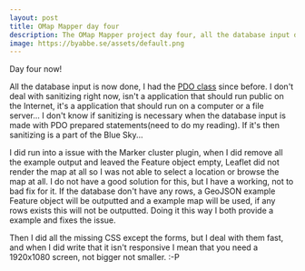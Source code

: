 ```yaml
---
layout: post
title: OMap Mapper day four
description: The OMap Mapper project day four, all the database input done and a Leaflet issue.
image: https://byabbe.se/assets/default.png
---
```

Day four now! 

All the database input is now done, I had the [PDO class][1] since before. I don't deal with sanitizing right now, isn't a application that should run public on the Internet, it's a application that should run on a computer or a file server... I don't know if sanitizing is necessary when the database input is made with PDO prepared statements(need to do my reading). If it's then sanitizing is a part of the Blue Sky...

I did run into a issue with the Marker cluster plugin, when I did remove all the example output and leaved the Feature object empty, Leaflet did not render the map at all so I was not able to select a location or browse the map at all. I do not have a good solution for this, but I have a working, not to bad fix for it. If the database don't have any rows, a GeoJSON example Feature object will be outputted and a example map will be used, if any rows exists this will not be outputted. Doing it this way I both provide a example and fixes the issue.

Then I did all the missing CSS except the forms, but I deal with them fast, and when I did write that it isn't responsive I mean that you need a 1920x1080 screen, not bigger not smaller. :-P

[1]: https://gist.github.com/Abbe98/8862278